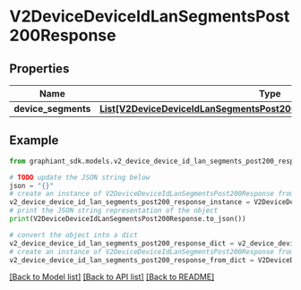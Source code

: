 # V2DeviceDeviceIdLanSegmentsPost200Response


## Properties

Name | Type | Description | Notes
------------ | ------------- | ------------- | -------------
**device_segments** | [**List[V2DeviceDeviceIdLanSegmentsPost200ResponseDeviceSegmentsInner]**](V2DeviceDeviceIdLanSegmentsPost200ResponseDeviceSegmentsInner.md) |  | [optional] 

## Example

```python
from graphiant_sdk.models.v2_device_device_id_lan_segments_post200_response import V2DeviceDeviceIdLanSegmentsPost200Response

# TODO update the JSON string below
json = "{}"
# create an instance of V2DeviceDeviceIdLanSegmentsPost200Response from a JSON string
v2_device_device_id_lan_segments_post200_response_instance = V2DeviceDeviceIdLanSegmentsPost200Response.from_json(json)
# print the JSON string representation of the object
print(V2DeviceDeviceIdLanSegmentsPost200Response.to_json())

# convert the object into a dict
v2_device_device_id_lan_segments_post200_response_dict = v2_device_device_id_lan_segments_post200_response_instance.to_dict()
# create an instance of V2DeviceDeviceIdLanSegmentsPost200Response from a dict
v2_device_device_id_lan_segments_post200_response_from_dict = V2DeviceDeviceIdLanSegmentsPost200Response.from_dict(v2_device_device_id_lan_segments_post200_response_dict)
```
[[Back to Model list]](../README.md#documentation-for-models) [[Back to API list]](../README.md#documentation-for-api-endpoints) [[Back to README]](../README.md)



